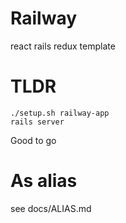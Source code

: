 # Railway
react rails redux template

# TLDR

```
./setup.sh railway-app
rails server
```

Good to go

# As alias

see docs/ALIAS.md
